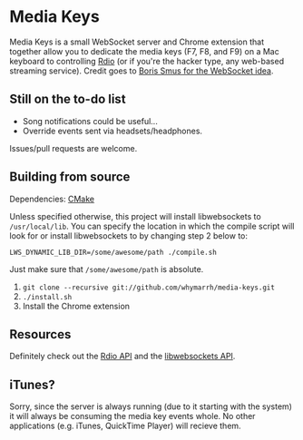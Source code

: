 Media Keys
==========

Media Keys is a small WebSocket server and Chrome extension that together allow you to dedicate the media keys (F7, F8, and F9) on a Mac keyboard to controlling [Rdio](http://rdio.com) (or if you're the hacker type, any web-based streaming service). Credit goes to [Boris Smus for the  WebSocket idea](http://smus.com/chrome-media-keys-revisited/).

Still on the to-do list
-----------------------

* Song notifications could be useful...
* Override events sent via headsets/headphones.

Issues/pull requests are welcome.

Building from source
--------------------

Dependencies: [CMake](http://cmake.org/)

Unless specified otherwise, this project will install libwebsockets to `/usr/local/lib`. You can specify the location in which the compile script will look for or install libwebsockets to by changing step 2 below to:

    LWS_DYNAMIC_LIB_DIR=/some/awesome/path ./compile.sh

Just make sure that `/some/awesome/path` is absolute.

1. `git clone --recursive git://github.com/whymarrh/media-keys.git`
2. `./install.sh`
3. Install the Chrome extension

Resources
---------

Definitely check out the [Rdio API](http://developer.rdio.com/docs/Web_Playback_API) and the [libwebsockets API](http://libwebsockets.org/libwebsockets-api-doc.html).

iTunes?
-------

Sorry, since the server is always running (due to it starting with the system) it will always be consuming the media key events whole. No other applications (e.g. iTunes, QuickTime Player) will recieve them.
